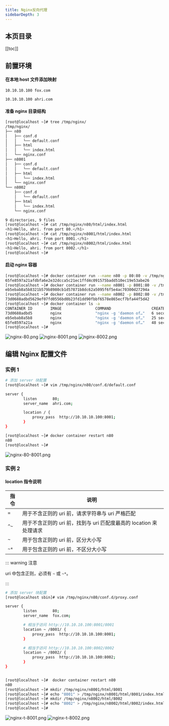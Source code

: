 ```yaml
---
title: Nginx反向代理
sidebarDepth: 3
---
```


## 本页目录

[[toc]]

## 前置环境

#### 在本地 host 文件添加映射

`10.10.10.100 fox.com`

`10.10.10.100 ahri.com`

#### 准备 nginx 目录结构

```sh
[root@localhost ~]# tree /tmp/nginx/
/tmp/nginx/
├── n80
│   ├── conf.d
│   │   └── default.conf
│   ├── html
│   │   └── index.html
│   └── nginx.conf
├── n8001
│   ├── conf.d
│   │   └── default.conf
│   ├── html
│   │   └── index.html
│   └── nginx.conf
└── n8002
    ├── conf.d
    │   └── default.conf
    ├── html
    │   └── index.html
    └── nginx.conf

9 directories, 9 files
[root@localhost ~]# cat /tmp/nginx/n80/html/index.html
<h1>Hello, ahri. from port 80.</h1>
[root@localhost ~]# cat /tmp/nginx/n8001/html/index.html
<h1>Hello, ahri. from port 8001.</h1>
[root@localhost ~]# cat /tmp/nginx/n8002/html/index.html
<h1>Hello, ahri. from port 8002.</h1>
[root@localhost ~]#
```

#### 启动 nginx 容器

```sh
[root@localhost ~]# docker container run --name n80 -p 80:80 -v /tmp/nginx/n80/nginx.conf:/etc/nginx/nginx.conf -v /tmp/nginx/n80/conf.d:/etc/nginx/conf.d -v /tmp/nginx/n80/html:/usr/share/nginx/html -d nginx
65fe8597a21afdbfa6e2e32dcca5c21ec1ffd4c091575badd510ec19e53abe26
[root@localhost ~]# docker container run --name n8001 -p 8001:80 -v /tmp/nginx/n8001/nginx.conf:/etc/nginx/nginx.conf -v /tmp/nginx/n8001/conf.d:/etc/nginx/conf.d -v /tmp/nginx/n8001/html:/usr/share/nginx/html -d nginx
eb5ebab8a5b8321b579b8980cb1d57871b8dc62a5095f6f5e4ac70300d27294a
[root@localhost ~]# docker container run --name n8002 -p 8002:80 -v /tmp/nginx/n8002/nginx.conf:/etc/nginx/nginx.conf -v /tmp/nginx/n8002/conf.d:/etc/nginx/conf.d -v /tmp/nginx/n8002/html:/usr/share/nginx/html -d nginx
73d0688adbd5629ef07fd0556bd0b23fd1dd90fbbf6578e865ecf7bfa44f5d42
[root@localhost ~]# docker container ls -a
CONTAINER ID        IMAGE               COMMAND                  CREATED             STATUS              PORTS                  NAMES
73d0688adbd5        nginx               "nginx -g 'daemon of…"   6 seconds ago       Up 6 seconds        0.0.0.0:8002->80/tcp   n8002
eb5ebab8a5b8        nginx               "nginx -g 'daemon of…"   25 seconds ago      Up 24 seconds       0.0.0.0:8001->80/tcp   n8001
65fe8597a21a        nginx               "nginx -g 'daemon of…"   48 seconds ago      Up 47 seconds       0.0.0.0:80->80/tcp     n80
[root@localhost ~]#
```

![nginx-80.png](./static/nginx-80.png)
![nginx-8001.png](./static/nginx-8001.png)
![nginx-8002.png](./static/nginx-8002.png)

## 编辑 Nginx 配置文件

### 实例 1

```sh
# 添加 server 块配置
[root@localhost ~]# vim /tmp/nginx/n80/conf.d/default.conf

server {
        listen       80;
        server_name  ahri.com;

        location / {
            proxy_pass  http://10.10.10.100:8001;
        }
}

[root@localhost ~]# docker container restart n80
n80
[root@localhost ~]#
```

![nginx-80-8001.png](./static/nginx-80-8001.png)

### 实例 2

#### location 指令说明

| 指令 | 说明                                                               |
| ---- | ------------------------------------------------------------------ |
| `=`  | 用于不含正则的 uri 前，请求字符串与 uri 严格匹配                   |
| `^~` | 用于不含正则的 uri 前，找到与 uri 匹配度最高的 location 来处理请求 |
| `~`  | 用于包含正则的 uri 前，区分大小写                                  |
| `~*` | 用于包含正则的 uri 前，不区分大小写                                |

::: warning 注意

uri 中包含正则，必须有 `~` 或 `~*`。

:::

```sh
# 添加 server 块配置
[root@localhost sbin]# vim /tmp/nginx/n80/conf.d/proxy.conf

server {
        listen       80;
        server_name  fox.com;

        # 相当于访问 http://10.10.10.100:8001/8001
        location ~ /8001/ {
            proxy_pass  http://10.10.10.100:8001;
        }

        # 相当于访问 http://10.10.10.100:8002/8002
        location ~ /8002/ {
            proxy_pass  http://10.10.10.100:8002;
        }
}


[root@localhost ~]#  docker container restart n80
n80
[root@localhost ~]# mkdir /tmp/nginx/n8001/html/8001
[root@localhost ~]# echo "8001" > /tmp/nginx/n8001/html/8001/index.html
[root@localhost ~]# mkdir /tmp/nginx/n8002/html/8002
[root@localhost ~]# echo "8002" > /tmp/nginx/n8002/html/8002/index.html
[root@localhost ~]#
```

![nginx-t-8001.png](./static/nginx-t-8001.png)
![nginx-t-8002.png](./static/nginx-t-8002.png)

<Valine />

